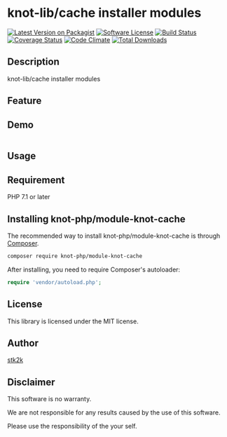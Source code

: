 knot-lib/cache installer modules
=======================

[![Latest Version on Packagist](https://img.shields.io/packagist/v/knot-php/module-knot-cache.svg?style=flat-square)](https://packagist.org/packages/knot-php/module-knot-cache)
[![Software License](https://img.shields.io/badge/license-MIT-brightgreen.svg?style=flat-square)](LICENSE.md)
[![Build Status](https://travis-ci.org/knot-php/module-knot-cache.svg?branch=master)](https://travis-ci.org/knot-php/module-knot-cache)
[![Coverage Status](https://coveralls.io/repos/github/knot-php/module-knot-cache/badge.svg?branch=master)](https://coveralls.io/github/knot-php/module-knot-cache?branch=master)
[![Code Climate](https://codeclimate.com/github/knot-php/module-knot-cache/badges/gpa.svg)](https://codeclimate.com/github/knot-php/module-knot-cache)
[![Total Downloads](https://img.shields.io/packagist/dt/knot-php/module-knot-cache.svg?style=flat-square)](https://packagist.org/packages/knot-php/module-knot-cache)

## Description

knot-lib/cache installer modules


## Feature

## Demo

```php

```

## Usage

## Requirement

PHP 7.1 or later

## Installing knot-php/module-knot-cache

The recommended way to install knot-php/module-knot-cache is through
[Composer](http://getcomposer.org).

```bash
composer require knot-php/module-knot-cache
```

After installing, you need to require Composer's autoloader:

```php
require 'vendor/autoload.php';
```

## License
This library is licensed under the MIT license.

## Author

[stk2k](https://github.com/stk2k)

## Disclaimer

This software is no warranty.

We are not responsible for any results caused by the use of this software.

Please use the responsibility of the your self.


